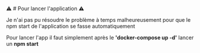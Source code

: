 ⚠️ # Pour lancer l'application ⚠️

Je n'ai pas pu résoudre le problème à temps malheureusement pour que le npm start de l'application se fasse automatiquement

Pour lancer l'app il faut simplement après le **'docker-compose up -d'** lancer un **npm start**

